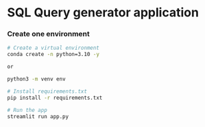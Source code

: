 # SQL Query generator application

### Create one environment

```bash
# Create a virtual environment
conda create -n python=3.10 -y

or

python3 -m venv env
```

```bash
# Install requirements.txt
pip install -r requirements.txt

# Run the app
streamlit run app.py

```